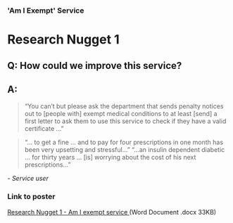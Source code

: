 ### 'Am I Exempt' Service
# Research Nugget 1
## Q: How could we improve this service?
## A:
> “You can’t but please ask the department that sends penalty notices out to [people with] exempt medical conditions to at least [send] a first letter to ask them to use this service to check if they have a valid certificate …”
 
>“… to get a fine … and to pay for four prescriptions in one month has been very upsetting and stressful…” “…an insulin dependent diabetic … for thirty years … [is] worrying about the cost of his next prescriptions…”

_-	Service user_



### Link to poster
[Research Nugget 1 - Am I exempt service ](https://github.com/nhsbsa/research-nugget/blob/master/RESEARCH%20NUGGET%20Am%20I%20exempt%201.docx) (Word Document .docx 33KB)
